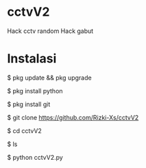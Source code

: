 # cctvV2
Hack cctv random
Hack gabut
# Instalasi
$ pkg update && pkg upgrade

$ pkg install python 

$ pkg install git 

$ git clone https://github.com/Rizki-Xs/cctvV2

$ cd cctvV2

$ ls

$ python cctvV2.py
